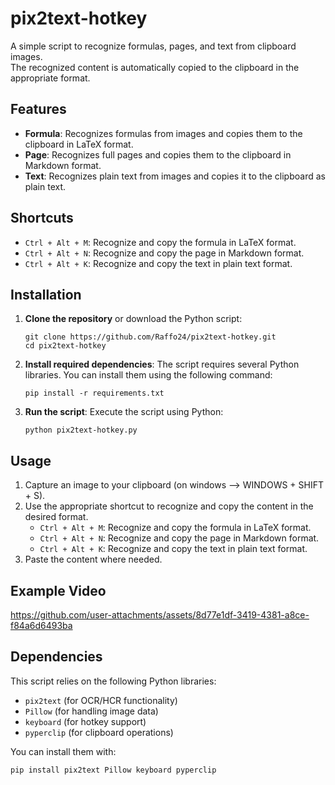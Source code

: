 # pix2text-hotkey
A simple script to recognize formulas, pages, and text from clipboard images. <br>
The recognized content is automatically copied to the clipboard in the appropriate format.

## Features

- **Formula**: Recognizes formulas from images and copies them to the clipboard in LaTeX format.
- **Page**: Recognizes full pages and copies them to the clipboard in Markdown format.
- **Text**: Recognizes plain text from images and copies it to the clipboard as plain text.

## Shortcuts

- `Ctrl + Alt + M`: Recognize and copy the formula in LaTeX format.
- `Ctrl + Alt + N`: Recognize and copy the page in Markdown format.
- `Ctrl + Alt + K`: Recognize and copy the text in plain text format.

## Installation

1. **Clone the repository** or download the Python script:
    ```
    git clone https://github.com/Raffo24/pix2text-hotkey.git
    cd pix2text-hotkey
    ```

2. **Install required dependencies**:
    The script requires several Python libraries. You can install them using the following command:
    ```
    pip install -r requirements.txt
    ```

3. **Run the script**:
    Execute the script using Python:
    ```
    python pix2text-hotkey.py
    ```

## Usage

1. Capture an image to your clipboard (on windows --> WINDOWS + SHIFT + S).
2. Use the appropriate shortcut to recognize and copy the content in the desired format.
    - `Ctrl + Alt + M`: Recognize and copy the formula in LaTeX format.
    - `Ctrl + Alt + N`: Recognize and copy the page in Markdown format.
    - `Ctrl + Alt + K`: Recognize and copy the text in plain text format.
4. Paste the content where needed.
## Example Video

https://github.com/user-attachments/assets/8d77e1df-3419-4381-a8ce-f84a6d6493ba
## Dependencies

This script relies on the following Python libraries:
- `pix2text` (for OCR/HCR functionality)
- `Pillow` (for handling image data)
- `keyboard` (for hotkey support)
- `pyperclip` (for clipboard operations)

You can install them with:
```
pip install pix2text Pillow keyboard pyperclip
